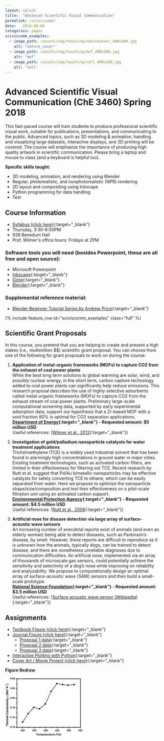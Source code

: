 ```yaml
---
layout: splash
title:  "Advanced Scientific Visual Communication"
permalink: /sciviscomm/
date:   2018-09-05
categories: pages
sciviscomm_examples:
  - image_path: /assets/img/teaching/naturecover_400x300.jpg
    alt: "nature_cover"
  - image_path: /assets/img/teaching/mof_400x300.jpg
    alt: "mof"
  - image_path: /assets/img/teaching/cell_400x300.jpg
    alt: "cell"
---
```

<p> </p>

Advanced Scientific Visual Communication (ChE 3460) Spring 2018
===============================================================

This fast-paced course will train students to produce professional scientific visual work, suitable for publications, presentations, and communicating to the public. Advanced topics, such as 3D modeling & animation, handling and visualizing large datasets, interactive displays, and 3D printing will be covered. The course will emphasize the importance of producing high quality artwork in scientific communication. Please bring a laptop and mouse to class (and a keyboard is helpful too).

**Specific skills taught:**
-   3D modeling, animation, and rendering using Blender
-   Regular, photorealistic, and nonphotorealistic (NPR) rendering
-   2D layout and compositing using Inkscape
-   Python programming for data handling
-   Test

Course Information
------------------
-   [Syllabus (click here)](/assets/files/2018_AdSciVis_CourseSyllabus.pdf){:target="_blank"}
-   Thursday, 3:30-6:00PM
-   938 Benedum Hall
-   Prof. Wilmer's office hours: Fridays at 2PM

### Software tools you will need (besides Powerpoint, these are all free and open source):

-   Microsoft Powerpoint
-   [Inkscape](https://inkscape.org/en/){:target="_blank"}
-   [Gimp](https://www.gimp.org/){:target="_blank"}
-   [Blender](https://www.blender.org/){:target="_blank"}

### Supplemental reference material:

-   [Blender Beginner Tutorial Series by Andrew Price](https://www.youtube.com/watch?v=VT5oZndzj68&list=PLjEaoINr3zgHs8uzT3yqe4iHGfkCmMJ0P){:target="_blank"}

{% include feature_row id="sciviscomm_examples" class="full" %}

Scientific Grant Proposals
--------------------------
In this course, you pretend that you are helping to create and present a high stakes (i.e., multimillion $$) scientific grant proposal. You can choose from one of the following for grant proposals to work on during the course:

1.  **Application of metal-organic frameworks (MOFs) to capture CO2 from the exhaust of coal power plants** <br>
While the best long term solutions to global warming are solar, wind, and possibly nuclear energy, in the short term, carbon capture technology added to coal power plants can significantly help reduce emissions. This research proposal describes the use of highly selective adsorbents called metal-organic frameworks (MOFs) to capture CO2 from the exhaust stream of coal power plants. Preliminary large-scale computational screening data, supported by early experimental adsorption data, support our hypothesis that a Zr-based MOF with a void fraction 80% is optimal for CO2 separation applications. <br>
**[Department of Energy](https://www.energy.gov/){:target="_blank"} - Requested amount: $5 million USD** <br>
Useful references: ([Wilmer et al., 2012](http://pubs.rsc.org/en/content/articlelanding/2012/ee/c2ee23201d){:target="_blank"})

2.  **Investigation of gold/palladium nanoparticle catalysts for water treatment applications** <br>
Tricholroethylene (TCE) is a widely used industrial solvent that has been found in alarmingly high concentrations in ground water in major cities. Existing treatment technologies, such as activated carbon filters, are limited in their effectiveness for filtering out TCE. Recent research by Nutt et al. suggest that Pd/Au bimetallic nanoparticles may be effective catalysts for safely converting TCE to ethane, which can be easily separated from water. Here we propose to optimize the nanoparticle shape/size/composition and test their effectiveness on a pilot-scale filtration unit using an activated carbon support. <br>
**[Environmental Protection Agency](https://www.epa.gov/){:target="_blank"} - Requested amount: $4.5 million USD** <br>
Useful references: ([Nutt et al., 2006](http://www.sciencedirect.com/science/article/pii/S0926337306003018){:target="_blank"})

3.  **Artificial nose for disease detection via large array of surface-acoustic wave sensors** <br>
An increasing number of anecdotal reports exist of animals (and even an elderly woman) being able to detect diseases, such as Parkinson’s disease, by smell. However, these reports are difficult to reproduce as it is unknown how the animals, typically dogs, can be trained to detect disease, and there are nonetheless unreliable diagnoses due to communication difficulties. An artificial nose, implemented via an array of thousands of microscale gas sensors, could potentially achieve the sensitivity and selectivity of a dog’s nose while improving on reliability and analyzability. We propose to computationally design an optimal array of surface-acoustic wave (SAW) sensors and then build a small-scale prototype. <br>
**[National Science Foundation](https://www.nsf.gov/){:target="_blank"} - Requested amount: $3.5 million USD** <br>
Useful references: ([Surface acoustic wave sensor [Wikipedia]](https://en.wikipedia.org/wiki/Surface_acoustic_wave_sensor){:target="_blank"})

Assignments
-----------
-   [Textbook Figure (click here)](/assets/files/2018_AdSciVis_Assignment1.pdf){:target="_blank"}
-   [Journal Figure (click here)](/assets/files/2018_AdSciVis_Assignment2.pdf){:target="_blank"}
    -   [Proposal 1 data](/assets/files/Assignment2_proposal1_data.xlsx){:target="_blank"}
    -   [Proposal 2 data](/assets/files/Assignment2_proposal2_data.xlsx){:target="_blank"}
    -   [Proposal 3 data](/assets/files/Assignment2_proposal3_data.xlsx){:target="_blank"}
-   [Interactive Plotting with Python](https://kbsezginel.github.io/visualization/sciviscomm#4){:target="_blank"}
-   [Cover Art / Movie Project (click here)](/assets/files/2018_AdSciVis_Assignment3.pdf){:target="_blank"}

**Figure Redraw**

<a href="/assets/img/teaching/Class4_FigureRedraw.jpg">
  <img border="0" src="/assets/img/teaching/Class4_FigureRedraw.jpg">
</a>
